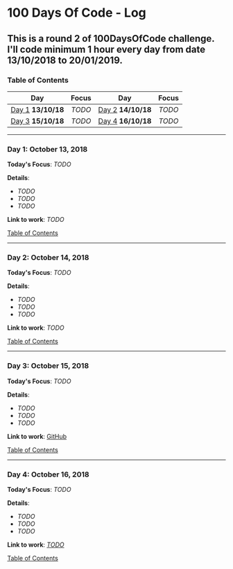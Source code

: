# 100 Days Of Code - Log
## This is a round 2 of 100DaysOfCode challenge. I'll code minimum 1 hour every day from date 13/10/2018 to 20/01/2019.
<a name="toc"></a>
### Table of Contents 
|Day|Focus|Day|Focus|
|:---:|:-----:|:---:|:-----:|
|[Day 1](#day-1) **13/10/18**|_TODO_|[Day 2](#day-2) **14/10/18**| _TODO_ |
|[Day 3](#day-3) **15/10/18**|_TODO_ |[Day 4](#day-4) **16/10/18**| _TODO_ |



----------
<a name="day-1"></a>
### Day 1: October 13, 2018 

**Today's Focus**: _TODO_

**Details**:

 - _TODO_
 - _TODO_
 - _TODO_


**Link to work**: _TODO_

[Table of Contents](#toc)


----------
<a name="day-2"></a>
### Day 2: October 14, 2018

**Today's Focus**: _TODO_

**Details**:

 - _TODO_
 - _TODO_
 - _TODO_

**Link to work**: _TODO_

[Table of Contents](#toc)


----------
<a name="day-3"></a>
### Day 3: October 15, 2018 

**Today's Focus**: _TODO_

**Details**:

 - _TODO_
 - _TODO_
 - _TODO_

**Link to work**: [GitHub]()

[Table of Contents](#toc)



----------
<a name="day-4"></a>
### Day 4: October 16, 2018 

**Today's Focus**: _TODO_

**Details**:

 - _TODO_
 - _TODO_
 - _TODO_

**Link to work**: [_TODO_]()

[Table of Contents](#toc)

